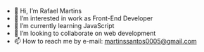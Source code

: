- 👋 Hi, I’m Rafael Martins
- 👀 I’m interested in work as Front-End Developer
- 🌱 I’m currently learning JavaScript
- 💞️ I’m looking to collaborate on web development
- 📫 How to reach me by e-mail: martinssantos0005@gmail.com

<!---
RafaelMartins77/RafaelMartins77 is a ✨ special ✨ repository because its `README.md` (this file) appears on your GitHub profile.
You can click the Preview link to take a look at your changes.
--->
